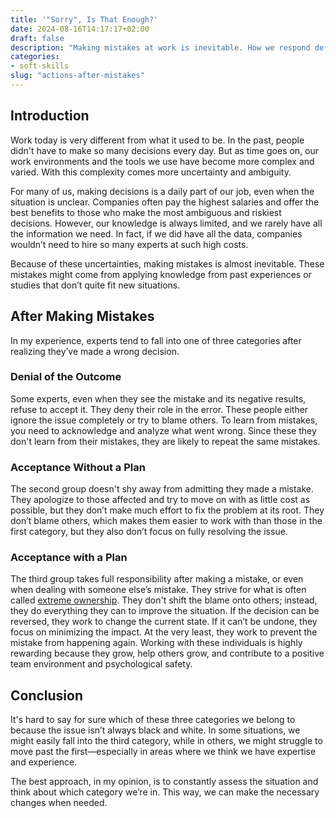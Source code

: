 ```yaml
---
title: '"Sorry", Is That Enough?'
date: 2024-08-16T14:17:17+02:00
draft: false
description: "Making mistakes at work is inevitable. How we respond defines our personal growth and impacts others. This post explores different ways to act after mistakes."
categories:
- soft-skills
slug: "actions-after-mistakes"
---
```


## Introduction

Work today is very different from what it used to be. In the past, people didn't have to make so many decisions every day. But as time goes on, our work environments and the tools we use have become more complex and varied. With this complexity comes more uncertainty and ambiguity.

For many of us, making decisions is a daily part of our job, even when the situation is unclear. Companies often pay the highest salaries and offer the best benefits to those who make the most ambiguous and riskiest decisions. However, our knowledge is always limited, and we rarely have all the information we need. In fact, if we did have all the data, companies wouldn’t need to hire so many experts at such high costs.

Because of these uncertainties, making mistakes is almost inevitable. These mistakes might come from applying knowledge from past experiences or studies that don’t quite fit new situations.

## After Making Mistakes

In my experience, experts tend to fall into one of three categories after realizing they’ve made a wrong decision.

### Denial of the Outcome

Some experts, even when they see the mistake and its negative results, refuse to accept it. They deny their role in the error. These people either ignore the issue completely or try to blame others. To learn from mistakes, you need to acknowledge and analyze what went wrong. Since these they don't learn from their mistakes, they are likely to repeat the same mistakes.

### Acceptance Without a Plan

The second group doesn't shy away from admitting they made a mistake. They apologize to those affected and try to move on with as little cost as possible, but they don’t make much effort to fix the problem at its root. They don’t blame others, which makes them easier to work with than those in the first category, but they also don’t focus on fully resolving the issue.

### Acceptance with a Plan

The third group takes full responsibility after making a mistake, or even when dealing with someone else’s mistake. They strive for what is often called [extreme ownership](https://x.com/AminRashidbeigi/status/1600611802961829889). They don't shift the blame onto others; instead, they do everything they can to improve the situation. If the decision can be reversed, they work to change the current state. If it can’t be undone, they focus on minimizing the impact. At the very least, they work to prevent the mistake from happening again. Working with these individuals is highly rewarding because they grow, help others grow, and contribute to a positive team environment and psychological safety.

## Conclusion

It's hard to say for sure which of these three categories we belong to because the issue isn’t always black and white. In some situations, we might easily fall into the third category, while in others, we might struggle to move past the first—especially in areas where we think we have expertise and experience.

The best approach, in my opinion, is to constantly assess the situation and think about which category we’re in. This way, we can make the necessary changes when needed.

